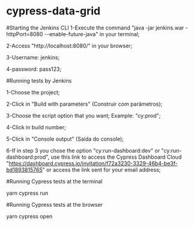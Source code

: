 # cypress-data-grid

#Starting the Jenkins CLI
1-Execute the command "java -jar jenkins.war -httpPort=8080 --enable-future-java" in your terminal;

2-Access "http://localhost:8080/" in your browser;

3-Username: jenkins;

4-password: pass123;


#Running tests by Jenkins 

1-Choose the project;

2-Click in "Build with parameters" (Construir com parâmetros);

3-Choose the script option that you want;
  Example: "cy:prod";

4-Click in build number;

5-Click in "Console output" (Saída do console);

6-If in step 3 you chose the option "cy:run-dashboard:dev" or
"cy:run-dashboard:prod", use this link to access the Cypress Dashboard Cloud "https://dashboard.cypress.io/invitation/f72a3230-3329-46b4-be3f-bd1893815765" or access the link sent for your email address;


#Running Cypress tests at the terminal

yarn cypress run


#Running Cypress tests at the browser

yarn cypress open




